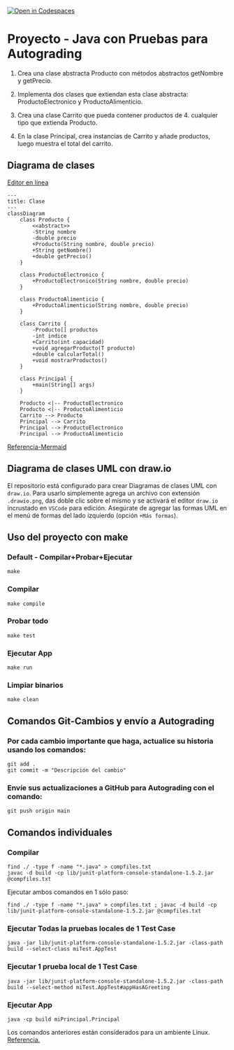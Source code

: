 [![Open in Codespaces](https://classroom.github.com/assets/launch-codespace-2972f46106e565e64193e422d61a12cf1da4916b45550586e14ef0a7c637dd04.svg)](https://classroom.github.com/open-in-codespaces?assignment_repo_id=17066553)
# Proyecto - Java con Pruebas para Autograding

1. Crea una clase abstracta Producto con métodos abstractos getNombre y getPrecio.

2. Implementa dos clases que extiendan esta clase abstracta: ProductoElectronico y ProductoAlimenticio.

3. Crea una clase Carrito que pueda contener productos de 4. cualquier tipo que extienda Producto.

5. En la clase Principal, crea instancias de Carrito y añade productos, luego muestra el total del carrito.

## Diagrama de clases
[Editor en línea](https://mermaid.live/)
```mermaid
---
title: Clase
---
classDiagram
    class Producto {
        <<abstract>>
        -String nombre
        -double precio
        +Producto(String nombre, double precio)
        +String getNombre()
        +double getPrecio()
    }

    class ProductoElectronico {
        +ProductoElectronico(String nombre, double precio)
    }

    class ProductoAlimenticio {
        +ProductoAlimenticio(String nombre, double precio)
    }

    class Carrito {
        -Producto[] productos
        -int indice
        +Carrito(int capacidad)
        +void agregarProducto(T producto)
        +double calcularTotal()
        +void mostrarProductos()
    }

    class Principal {
        +main(String[] args)
    }

    Producto <|-- ProductoElectronico
    Producto <|-- ProductoAlimenticio
    Carrito --> Producto
    Principal --> Carrito
    Principal --> ProductoElectronico
    Principal --> ProductoAlimenticio
```
[Referencia-Mermaid](https://mermaid.js.org/syntax/classDiagram.html)

## Diagrama de clases UML con draw.io
El repositorio está configurado para crear Diagramas de clases UML con ```draw.io```. Para usarlo simplemente agrega un archivo con extensión ```.drawio.png```, das doble clic sobre el mismo y se activará el editor ```draw.io``` incrustado en ```VSCode``` para edición. Asegúrate de agregar las formas UML en el menú de formas del lado izquierdo (opción ```+Más formas```).

## Uso del proyecto con make

### Default - Compilar+Probar+Ejecutar
```
make
```
### Compilar
```
make compile
```
### Probar todo
```
make test
```
### Ejecutar App
```
make run
```
### Limpiar binarios
```
make clean
```
## Comandos Git-Cambios y envío a Autograding

### Por cada cambio importante que haga, actualice su historia usando los comandos:
```
git add .
git commit -m "Descripción del cambio"
```
### Envíe sus actualizaciones a GitHub para Autograding con el comando:
```
git push origin main
```
## Comandos individuales
### Compilar

```
find ./ -type f -name "*.java" > compfiles.txt
javac -d build -cp lib/junit-platform-console-standalone-1.5.2.jar @compfiles.txt
```
Ejecutar ambos comandos en 1 sólo paso:

```
find ./ -type f -name "*.java" > compfiles.txt ; javac -d build -cp lib/junit-platform-console-standalone-1.5.2.jar @compfiles.txt
```


### Ejecutar Todas la pruebas locales de 1 Test Case

```
java -jar lib/junit-platform-console-standalone-1.5.2.jar -class-path build --select-class miTest.AppTest
```
### Ejecutar 1 prueba local de 1 Test Case

```
java -jar lib/junit-platform-console-standalone-1.5.2.jar -class-path build --select-method miTest.AppTest#appHasAGreeting
```
### Ejecutar App
```
java -cp build miPrincipal.Principal
```
Los comandos anteriores están considerados para un ambiente Linux. [Referencia.](https://www.baeldung.com/junit-run-from-command-line)
